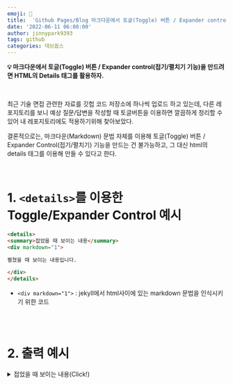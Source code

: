 ```yaml
---
emoji: 🔧
title:  'Github Pages/Blog 마크다운에서 토글(Toggle) 버튼 / Expander control(접기/펼치기 기능) 만들기'
date: '2022-06-11 06:00:00'
author: jinnypark9393
tags: github
categories: 데브옵스
---
```


**💡  마크다운에서 토글(Toggle) 버튼 / Expander control(접기/펼치기 기능)을 만드려면 HTML의 Details 태그를 활용하자.**

<br/>

최근 기술 면접 관련한 자료를 깃헙 코드 저장소에 하나씩 업로드 하고 있는데, 다른 레포지토리를 보니 예상 질문/답변을 작성할 때 토글버튼을 이용하면 깔끔하게 정리할 수 있어 내 레포지토리에도 적용하기위해 찾아보았다. 

결론적으로는, 마크다운(Markdown) 문법 자체를 이용해 토글(Toggle) 버튼 / Expander Control(접기/펼치기) 기능을 만드는 건 불가능하고, 그 대신 html의 details 태그를 이용해 만들 수 있다고 한다.

<br/>

# 1. `<details>`를 이용한 Toggle/Expander Control 예시

```markdown
<details>
<summary>접었을 때 보이는 내용</summary>
<div markdown="1">

펼쳤을 때 보이는 내용입니다.

</div>
</details>
```

- `<div markdown="1">` : jekyll에서 html사이에 있는 markdown 문법을 인식시키기 위한 코드

<br/><br/>

# 2. 출력 예시

<details>
<summary>접었을 때 보이는 내용(Click!)</summary>
<div markdown="1">

펼쳤을 때 보이는 내용입니다.

펼쳤을 때 보이는 내용입니다.

</div>
</details>

<br/><br/>